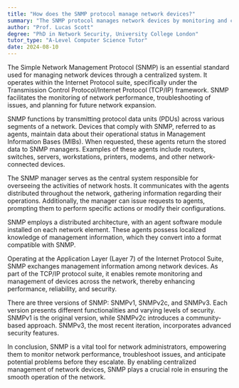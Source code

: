 ```yaml
---
title: "How does the SNMP protocol manage network devices?"
summary: "The SNMP protocol manages network devices by monitoring and controlling them through a centralised system."
author: "Prof. Lucas Scott"
degree: "PhD in Network Security, University College London"
tutor_type: "A-Level Computer Science Tutor"
date: 2024-08-10
---
```


The Simple Network Management Protocol (SNMP) is an essential standard used for managing network devices through a centralized system. It operates within the Internet Protocol suite, specifically under the Transmission Control Protocol/Internet Protocol (TCP/IP) framework. SNMP facilitates the monitoring of network performance, troubleshooting of issues, and planning for future network expansion.

SNMP functions by transmitting protocol data units (PDUs) across various segments of a network. Devices that comply with SNMP, referred to as agents, maintain data about their operational status in Management Information Bases (MIBs). When requested, these agents return the stored data to SNMP managers. Examples of these agents include routers, switches, servers, workstations, printers, modems, and other network-connected devices.

The SNMP manager serves as the central system responsible for overseeing the activities of network hosts. It communicates with the agents distributed throughout the network, gathering information regarding their operations. Additionally, the manager can issue requests to agents, prompting them to perform specific actions or modify their configurations.

SNMP employs a distributed architecture, with an agent software module installed on each network element. These agents possess localized knowledge of management information, which they convert into a format compatible with SNMP.

Operating at the Application Layer (Layer 7) of the Internet Protocol Suite, SNMP exchanges management information among network devices. As part of the TCP/IP protocol suite, it enables remote monitoring and management of devices across the network, thereby enhancing performance, reliability, and security.

There are three versions of SNMP: SNMPv1, SNMPv2c, and SNMPv3. Each version presents different functionalities and varying levels of security. SNMPv1 is the original version, while SNMPv2c introduces a community-based approach. SNMPv3, the most recent iteration, incorporates advanced security features.

In conclusion, SNMP is a vital tool for network administrators, empowering them to monitor network performance, troubleshoot issues, and anticipate potential problems before they escalate. By enabling centralized management of network devices, SNMP plays a crucial role in ensuring the smooth operation of the network.
    